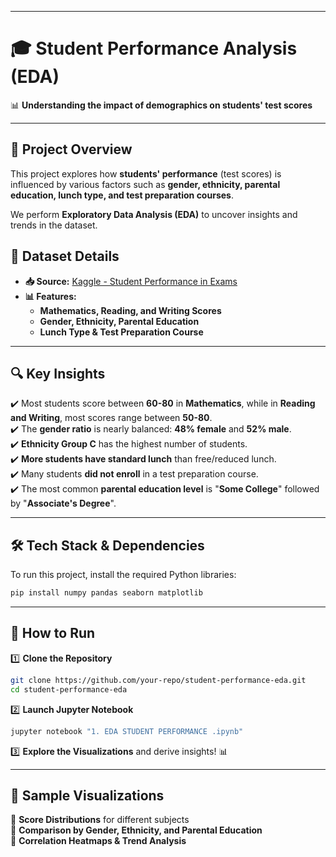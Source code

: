  

---

# 🎓 Student Performance Analysis (EDA)  

📊 **Understanding the impact of demographics on students' test scores**  

---

## 📌 Project Overview  
This project explores how **students' performance** (test scores) is influenced by various factors such as **gender, ethnicity, parental education, lunch type, and test preparation courses**.  

We perform **Exploratory Data Analysis (EDA)** to uncover insights and trends in the dataset.  

## 📂 Dataset Details  
- **📥 Source:** [Kaggle - Student Performance in Exams](https://www.kaggle.com/datasets/spscientist/students-performance-in-exams?datasetId=74977)  
- **📊 Features:**  
  - **Mathematics, Reading, and Writing Scores**  
  - **Gender, Ethnicity, Parental Education**  
  - **Lunch Type & Test Preparation Course**  

---

## 🔍 Key Insights  
✔️ Most students score between **60-80** in **Mathematics**, while in **Reading and Writing**, most scores range between **50-80**.  
✔️ The **gender ratio** is nearly balanced: **48% female** and **52% male**.  
✔️ **Ethnicity Group C** has the highest number of students.  
✔️ **More students have standard lunch** than free/reduced lunch.  
✔️ Many students **did not enroll** in a test preparation course.  
✔️ The most common **parental education level** is "**Some College**" followed by "**Associate's Degree**".  

---

## 🛠️ Tech Stack & Dependencies  
To run this project, install the required Python libraries:  
```bash
pip install numpy pandas seaborn matplotlib
```

---

## 🚀 How to Run  
1️⃣ **Clone the Repository**  
```bash
git clone https://github.com/your-repo/student-performance-eda.git
cd student-performance-eda
```
2️⃣ **Launch Jupyter Notebook**  
```bash
jupyter notebook "1. EDA STUDENT PERFORMANCE .ipynb"
```
3️⃣ **Explore the Visualizations** and derive insights! 📊  

---

## 📸 Sample Visualizations  
📌 **Score Distributions** for different subjects  
📌 **Comparison by Gender, Ethnicity, and Parental Education**  
📌 **Correlation Heatmaps & Trend Analysis**  







